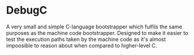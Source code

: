 # DebugC
A very small and simple C-language bootstrapper which fulfils the same purposes
as the machine code bootstrapper. Designed to make it easier to test the 
execution paths taken by the machine code as it's almost impoosible to reason 
about when compared to higher-level C.
